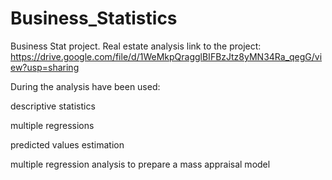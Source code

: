 # Business_Statistics
Business Stat project. Real estate analysis
link to the project: https://drive.google.com/file/d/1WeMkpQragglBIFBzJtz8yMN34Ra_qegG/view?usp=sharing <p/>


 During the analysis have been used: <p/>
 descriptive statistics <p/>
 multiple regressions  <p/>
 predicted values estimation  <p/>
 multiple regression analysis to prepare a mass appraisal model <p/>
